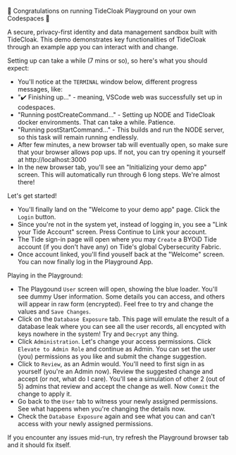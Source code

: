 🍾 Congratulations on running TideCloak Playground on your own Codespaces 🥳

A secure, privacy-first identity and data management sandbox built with TideCloak. This demo demonstrates key functionalities of TideCloak through an example app you can interact with and change.

Setting up can take a while (7 mins or so), so here's what you should expect:

- You'll notice at the `TERMINAL` window below, different progress messages, like:
- "✔️ Finishing up..." - meaning, VSCode web was successfully set up in codespaces.
- "Running postCreateCommand…" - Setting up NODE and TideCloak docker environments. That can take a while. Patience.
- "Running postStartCommand…" - This builds and run the NODE server, so this task will remain running endlessly.
- After few minutes, a new browser tab will eventually open, so make sure that your browser allows pop ups. If not, you can try opening it yourself at http://localhost:3000
- In the new browser tab, you'll see an "Initializing your demo app" screen. This will automatically run through 6 long steps. We're almost there!

Let's get started!

- You'll finally land on the "Welcome to your demo app" page. Click the `Login` button.
- Since you're not in the system yet, instead of logging in, you see a "Link your Tide Account" screen. Press Continue to Link your account.
- The Tide sign-in page will open where you may `Create` a BYOiD Tide account (if you don't have any) on Tide's global Cybersecurity Fabric.
- Once account linked, you'll find youself back at the "Welcome" screen. You can now finally log in the Playground App.

Playing in the Playground:

- The Playgound `User` screen will open, showing the blue loader. You'll see dummy User information. Some details you can access, and others will appear in raw form (encrypted). Feel free to try and change the values and `Save Changes`.
- Click on the `Database Exposure` tab. This page will emulate the result of a database leak where you can see all the user records, all encypted with keys nowhere in the system! Try and `Decrypt` any thing.
- Click `Administration`. Let's change your access permissions. Click `Elevate to Admin Role` and continue as Admin. You can set the user (you) permissions as you like and submit the change suggestion.
- Click to `Review`, as an Admin would. You'll need to first sign in as yourself (you're an Admin now). Review the suggested change and accept (or not, what do I care). You'll see a simulation of other 2 (out of 5) admins that review and accept the change as well. Now `Commit` the change to apply it.
- Go back to the `User` tab to witness your newly assigned permissions. See what happens when you're changing the details now.
- Check the `Database Exposure` again and see what you can and can't access with your newly assigned permissions.


If you encounter any issues mid-run, try refresh the Playground browser tab and it should fix itself.
